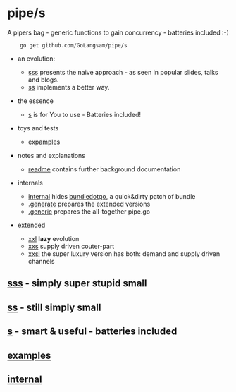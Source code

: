 # pipe/s
A pipers bag - generic functions to gain concurrency - batteries included :-)

```
    go get github.com/GoLangsam/pipe/s
```

- an evolution:
	- [sss](sss.naive/) presents the naive approach - as seen in popular slides, talks and blogs.
	- [ss](ss.notyet/) implements a better way.

- the essence
	- [s](s/) is for You to use - Batteries included!

- toys and tests
	- [expamples](expamples/)

- notes and explanations
	- [readme](readme/) contains further background documentation 

- internals
	- [internal](internal/) hides [bundledotgo](internal/cmd/bundledotgo), a quick&dirty patch of bundle
	- [.generate](.generate/) prepares the extended versions
	- [.generic](.generic/) prepares the all-together pipe.go

- extended
	- [xxl](xxl/) **lazy** evolution
	- [xxs](xxs/) supply driven couter-part
	- [xxsl](xsl/) the super luxury version has both: demand and supply driven channels



## [sss](sss.naive/) - simply super stupid small


## [ss](ss.notyet/) - still simply small


## [s](s/) - smart & useful - batteries included


## [examples](examples/)


## [internal](internal/)
